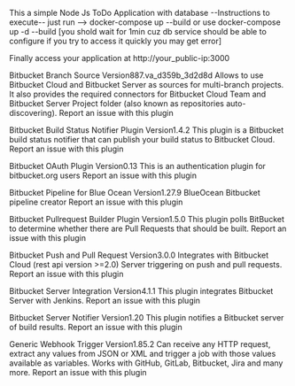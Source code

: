 This a simple Node Js ToDo Application with database
--Instructions to execute--
just run --> docker-compose up --build
or 
use docker-compose up -d --build [you shold wait for 1min cuz db service should be able to configure if you try to access it quickly you may get error]

Finally access your application at http://your_public-ip:3000

Bitbucket Branch Source
Version887.va_d359b_3d2d8d
Allows to use Bitbucket Cloud and Bitbucket Server as sources for multi-branch projects. It also provides the required connectors for Bitbucket Cloud Team and Bitbucket Server Project folder (also known as repositories auto-discovering).
Report an issue with this plugin


Bitbucket Build Status Notifier Plugin
Version1.4.2
This plugin is a Bitbucket build status notifier that can publish your build status to Bitbucket Cloud.
Report an issue with this plugin


Bitbucket OAuth Plugin
Version0.13
This is an authentication plugin for bitbucket.org users
Report an issue with this plugin


Bitbucket Pipeline for Blue Ocean
Version1.27.9
BlueOcean Bitbucket pipeline creator
Report an issue with this plugin


Bitbucket Pullrequest Builder Plugin
Version1.5.0
This plugin polls BitBucket to determine whether there are Pull Requests that should be built.
Report an issue with this plugin


Bitbucket Push and Pull Request
Version3.0.0
Integrates with Bitbucket Cloud (rest api version >=2.0) Server triggering on push and pull requests.
Report an issue with this plugin


Bitbucket Server Integration
Version4.1.1
This plugin integrates Bitbucket Server with Jenkins.
Report an issue with this plugin


Bitbucket Server Notifier
Version1.20
This plugin notifies a Bitbucket server of build results.
Report an issue with this plugin


Generic Webhook Trigger
Version1.85.2
Can receive any HTTP request, extract any values from JSON or XML and trigger a job with those values available as variables. Works with GitHub, GitLab, Bitbucket, Jira and many more.
Report an issue with this plugin

